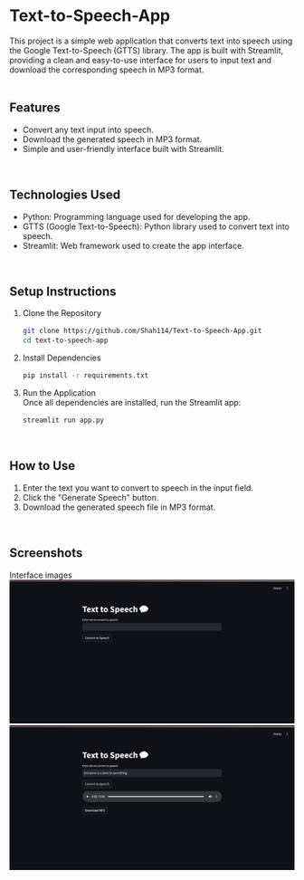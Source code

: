 # Text-to-Speech-App
This project is a simple web application that converts text into speech using the Google Text-to-Speech (GTTS) library. The app is built with Streamlit, providing a clean and easy-to-use interface for users to input text and download the corresponding speech in MP3 format. <br/>
<br/>

## Features
* Convert any text input into speech.
* Download the generated speech in MP3 format.
* Simple and user-friendly interface built with Streamlit. <br/>
<br/>

## Technologies Used
* Python: Programming language used for developing the app.
* GTTS (Google Text-to-Speech): Python library used to convert text into speech.
* Streamlit: Web framework used to create the app interface. <br/>
<br/>

## Setup Instructions
1. Clone the Repository

   ```bash
   git clone https://github.com/Shah114/Text-to-Speech-App.git
   cd text-to-speech-app
   ```
2. Install Dependencies <br/>
   
   ```bash
   pip install -r requirements.txt
   ```
3. Run the Application <br/>
Once all dependencies are installed, run the Streamlit app:

   ```bash
   streamlit run app.py
   ```
<br/>

## How to Use
1. Enter the text you want to convert to speech in the input field.
2. Click the "Generate Speech" button.
3. Download the generated speech file in MP3 format. <br/>
<br/>

## Screenshots
Interface images <br/>
![image alt](https://github.com/Shah114/Text-to-Speech-App/blob/bba4d59e8d3cbef2c4eb8cf7335b872f10ba505e/Interface.png)
<br/>
![image alt](https://github.com/Shah114/Text-to-Speech-App/blob/557082472a12b974457b10c5a8f3ebc99b7e53f5/Full%20Interface.png)

